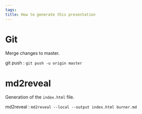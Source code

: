 ```yaml
---
tags:
title: How to generate this presentation
---
```



# Git

Merge changes to master.

git push
: `git push -u origin master`

# md2reveal

Generation of the `index.html` file.

md2reveal
: `md2reveal --local --output index.html burner.md`


